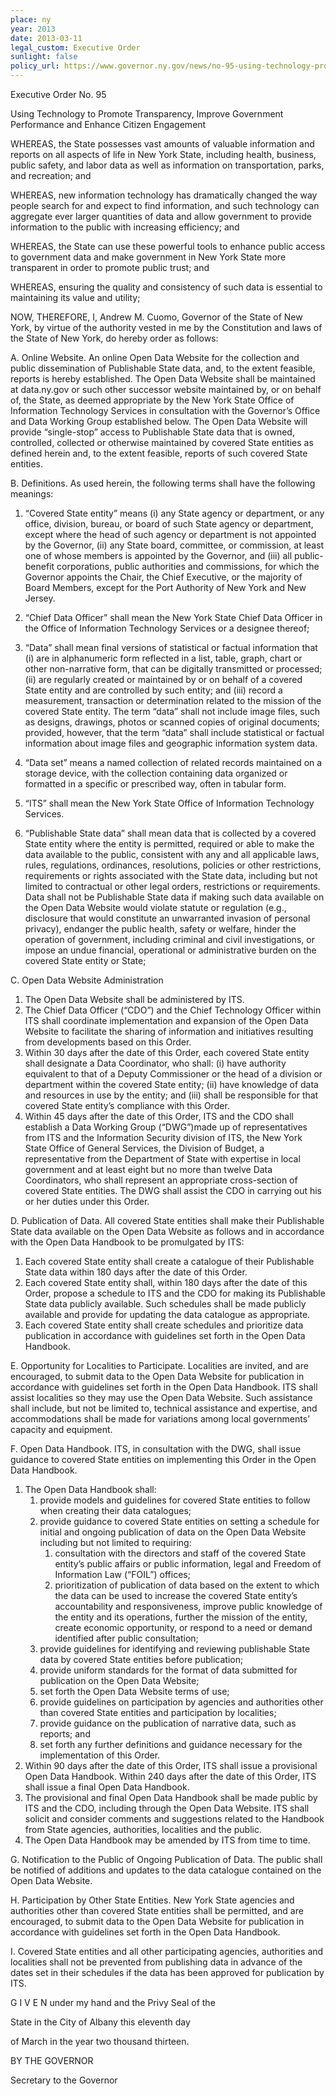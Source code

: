 ```yaml
---
place: ny
year: 2013
date: 2013-03-11
legal_custom: Executive Order
sunlight: false
policy_url: https://www.governor.ny.gov/news/no-95-using-technology-promote-transparency-improve-government-performance-and-enhance-citizen
---
```


Executive Order No. 95

Using Technology to Promote Transparency, Improve Government Performance and Enhance Citizen Engagement

WHEREAS, the State possesses vast amounts of valuable information and reports on all aspects of life in New York State, including health, business, public safety, and labor data as well as information on transportation, parks, and recreation; and

WHEREAS, new information technology has dramatically changed the way people search for and expect to find information, and such technology can aggregate ever larger quantities of data and allow government to provide information to the public with increasing efficiency; and

WHEREAS, the State can use these powerful tools to enhance public access to government data and make government in New York State more transparent in order to promote public trust; and

WHEREAS, ensuring the quality and consistency of such data is essential to maintaining its value and utility;

NOW, THEREFORE, I, Andrew M. Cuomo, Governor of the State of New York, by virtue of the authority vested in me by the Constitution and laws of the State of New York, do hereby order as follows:

A. Online Website. An online Open Data Website for the collection and public dissemination of Publishable State data, and, to the extent feasible, reports is hereby established. The Open Data Website shall be maintained at data.ny.gov or such other successor website maintained by, or on behalf of, the State, as deemed appropriate by the New York State Office of Information Technology Services in consultation with the Governor’s Office and Data Working Group established below. The Open Data Website will provide “single-stop” access to Publishable State data that is owned, controlled, collected or otherwise maintained by covered State entities as defined herein and, to the extent feasible, reports of such covered State entities.

B. Definitions. As used herein, the following terms shall have the following meanings:

1. “Covered State entity” means (i) any State agency or department, or any office, division, bureau, or board of such State agency or department, except where the head of such agency or department is not appointed by the Governor, (ii) any State board, committee, or commission, at least one of whose members is appointed by the Governor, and (iii) all public-benefit corporations, public authorities and commissions, for which the Governor appoints the Chair, the Chief Executive, or the majority of Board Members, except for the Port Authority of New York and New Jersey.

2. “Chief Data Officer” shall mean the New York State Chief Data Officer in the Office of Information Technology Services or a designee thereof;

3. “Data” shall mean final versions of statistical or factual information that (i) are in alphanumeric form reflected in a list, table, graph, chart or other non-narrative form, that can be digitally transmitted or processed; (ii) are regularly created or maintained by or on behalf of a covered State entity and are controlled by such entity; and (iii) record a measurement, transaction or determination related to the mission of the covered State entity. The term “data” shall not include image files, such as designs, drawings, photos or scanned copies of original documents; provided, however, that the term “data” shall include statistical or factual information about image files and geographic information system data.

4. “Data set” means a named collection of related records maintained on a storage device, with the collection containing data organized or formatted in a specific or prescribed way, often in tabular form.

5. “ITS” shall mean the New York State Office of Information Technology Services.

6. “Publishable State data” shall mean data that is collected by a covered State entity where the entity is permitted, required or able to make the data available to the public, consistent with any and all applicable laws, rules, regulations, ordinances, resolutions, policies or other restrictions, requirements or rights associated with the State data, including but not limited to contractual or other legal orders, restrictions or requirements. Data shall not be Publishable State data if making such data available on the Open Data Website would violate statute or regulation (e.g., disclosure that would constitute an unwarranted invasion of personal privacy), endanger the public health, safety or welfare, hinder the operation of government, including criminal and civil investigations, or impose an undue financial, operational or administrative burden on the covered State entity or State;

C. Open Data Website Administration

1. The Open Data Website shall be administered by ITS.
2. The Chief Data Officer (“CDO”) and the Chief Technology Officer within ITS shall coordinate implementation and expansion of the Open Data Website to facilitate the sharing of information and initiatives resulting from developments based on this Order.
3. Within 30 days after the date of this Order, each covered State entity shall designate a Data Coordinator, who shall: (i) have authority equivalent to that of a Deputy Commissioner or the head of a division or department within the covered State entity; (ii) have knowledge of data and resources in use by the entity; and (iii) shall be responsible for that covered State entity’s compliance with this Order.
4. Within 45 days after the date of this Order, ITS and the CDO shall establish a Data Working Group (“DWG”)made up of representatives from ITS and the Information Security division of ITS, the New York State Office of General Services, the Division of Budget, a representative from the Department of State with expertise in local government and at least eight but no more than twelve Data Coordinators, who shall represent an appropriate cross-section of covered State entities. The DWG shall assist the CDO in carrying out his or her duties under this Order.

D. Publication of Data. All covered State entities shall make their Publishable State data available on the Open Data Website as follows and in accordance with the Open Data Handbook to be promulgated by ITS:

1. Each covered State entity shall create a catalogue of their Publishable State data within 180 days after the date of this Order.
2. Each covered State entity shall, within 180 days after the date of this Order, propose a schedule to ITS and the CDO for making its Publishable State data publicly available. Such schedules shall be made publicly available and provide for updating the data catalogue as appropriate.
3. Each covered State entity shall create schedules and prioritize data publication in accordance with guidelines set forth in the Open Data Handbook.

E. Opportunity for Localities to Participate. Localities are invited, and are encouraged, to submit data to the Open Data Website for publication in accordance with guidelines set forth in the Open Data Handbook. ITS shall assist localities so they may use the Open Data Website. Such assistance shall include, but not be limited to, technical assistance and expertise, and accommodations shall be made for variations among local governments’ capacity and equipment.

F. Open Data Handbook. ITS, in consultation with the DWG, shall issue guidance to covered State entities on implementing this Order in the Open Data Handbook.

1. The Open Data Handbook shall:
    1. provide models and guidelines for covered State entities to follow when creating their data catalogues;
    2. provide guidance to covered State entities on setting a schedule for initial and ongoing publication of data on the Open Data Website including but not limited to requiring:
        1. consultation with the directors and staff of the covered State entity’s public affairs or public information, legal and Freedom of Information Law (“FOIL”) offices;
        2. prioritization of publication of data based on the extent to which the data can be used to increase the covered State entity’s accountability and responsiveness, improve public knowledge of the entity and its operations, further the mission of the entity, create economic opportunity, or respond to a need or demand identified after public consultation;
    3. provide guidelines for identifying and reviewing publishable State data by covered State entities before publication;
    4. provide uniform standards for the format of data submitted for publication on the Open Data Website;
    5. set forth the Open Data Website terms of use;
    6. provide guidelines on participation by agencies and authorities other than covered State entities and participation by localities;
    7. provide guidance on the publication of narrative data, such as reports; and
    8. set forth any further definitions and guidance necessary for the implementation of this Order.
2. Within 90 days after the date of this Order, ITS shall issue a provisional Open Data Handbook. Within 240 days after the date of this Order, ITS shall issue a final Open Data Handbook.
3. The provisional and final Open Data Handbook shall be made public by ITS and the CDO, including through the Open Data Website. ITS shall solicit and consider comments and suggestions related to the Handbook from State agencies, authorities, localities and the public.
4. The Open Data Handbook may be amended by ITS from time to time.

G. Notification to the Public of Ongoing Publication of Data. The public shall be notified of additions and updates to the data catalogue contained on the Open Data Website.

H. Participation by Other State Entities. New York State agencies and authorities other than covered State entities shall be permitted, and are encouraged, to submit data to the Open Data Website for publication in accordance with guidelines set forth in the Open Data Handbook.

I. Covered State entities and all other participating agencies, authorities and localities shall not be prevented from publishing data in advance of the dates set in their schedules if the data has been approved for publication by ITS.

G I V E N under my hand and the Privy Seal of the

State in the City of Albany this eleventh day

of March in the year two thousand thirteen.

BY THE GOVERNOR

Secretary to the Governor
